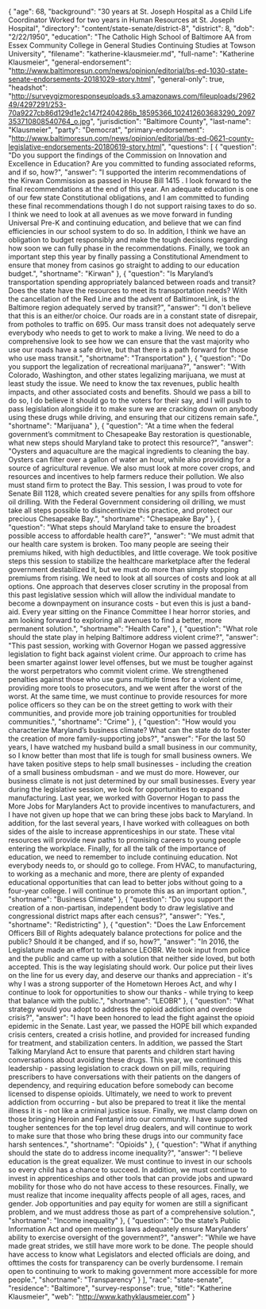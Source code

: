 {
  "age": 68,
  "background": "30 years at St. Joseph Hospital as a Child Life Coordinator Worked for two years in Human Resources at St. Joseph Hospital",
  "directory": "content/state-senate/district-8",
  "district": 8,
  "dob": "2/22/1950",
  "education": "The Catholic High School of Baltimore AA from Essex Community College in General Studies Continuing Studies at Towson University",
  "filename": "katherine-klausmeier.md",
  "full-name": "Katherine Klausmeier",
  "general-endorsement": "http://www.baltimoresun.com/news/opinion/editorial/bs-ed-1030-state-senate-endorsements-20181029-story.html",
  "general-only": true,
  "headshot": "http://surveygizmoresponseuploads.s3.amazonaws.com/fileuploads/296249/4297291/253-70a9227cb86d129d1e2c147f2404286b_18595366_102412603683290_2097353710808540764_o.jpg",
  "jurisdiction": "Baltimore County",
  "last-name": "Klausmeier",
  "party": "Democrat",
  "primary-endorsement": "http://www.baltimoresun.com/news/opinion/editorial/bs-ed-0621-county-legislative-endorsements-20180619-story.html",
  "questions": [
    {
      "question": "Do you support the findings of the Commission on Innovation and Excellence in Education? Are you committed to funding associated reforms, and if so, how?",
      "answer": "I supported the interim recommendations of the Kirwan Commission as passed in House Bill 1415 . I look forward to the final recommendations at the end of this year. An adequate education is one of our few state Constitutional obligations, and I am committed to funding these final recommendations though I do not support raising taxes to do so. I think we need to look at all avenues as we move forward in funding Universal Pre-K and continuing education, and believe that we can find efficiencies in our school system to do so. In addition, I think we have an obligation to budget responsibly and make the tough decisions regarding how soon we can fully phase in the recommendations. Finally, we took an important step this year by finally passing a Constitutional Amendment to ensure that money from casinos go straight to adding to our education budget.",
      "shortname": "Kirwan"
    },
    {
      "question": "Is Maryland’s transportation spending appropriately balanced between roads and transit? Does the state have the resources to meet its transportation needs? With the cancellation of the Red Line and the advent of BaltimoreLink, is the Baltimore region adequately served by transit?",
      "answer": "I don't believe that this is an either/or choice. Our roads are in a constant state of disrepair, from potholes to traffic on 695. Our mass transit does not adequately serve everybody who needs to get to work to make a living. We need to do a comprehensive look to see how we can ensure that the vast majority who use our roads have a safe drive, but that there is a path forward for those who use mass transit.",
      "shortname": "Transportation"
    },
    {
      "question": "Do you support the legalization of recreational marijuana?",
      "answer": "With Colorado, Washington, and other states legalizing marijuana, we must at least study the issue. We need to know the tax revenues, public health impacts, and other associated costs and benefits. Should we pass a bill to do so, I do believe it should go to the voters for their say, and I will push to pass legislation alongside it to make sure we are cracking down on anybody using these drugs while driving, and ensuring that our citizens remain safe.",
      "shortname": "Marijuana"
    },
    {
      "question": "At a time when the federal government’s commitment to Chesapeake Bay restoration is questionable, what new steps should Maryland take to protect this resource?",
      "answer": "Oysters and aquaculture are the magical ingredients to cleaning the bay. Oysters can filter over a gallon of water an hour, while also providing for a source of agricultural revenue. We also must look at more cover crops, and resources and incentives to help farmers reduce their pollution. We also must stand firm to protect the Bay. This session, I was proud to vote for Senate Bill 1128, which created severe penalties for any spills from offshore oil drilling. With the Federal Government considering oil drilling, we must take all steps possible to disincentivize this practice, and protect our precious Chesapeake Bay.",
      "shortname": "Chesapeake Bay"
    },
    {
      "question": "What steps should Maryland take to ensure the broadest possible access to affordable health care?",
      "answer": "We must admit that our health care system is broken. Too many people are seeing their premiums hiked, with high deductibles, and little coverage. We took positive steps this session to stabilize the healthcare marketplace after the federal government destabilized it, but we must do more than simply stopping premiums from rising. We need to look at all sources of costs and look at all options. One approach that deserves closer scrutiny in the proposal from this past legislative session which will allow the individual mandate to become a downpayment on insurance costs - but even this is just a band-aid. Every year sitting on the Finance Committee I hear horror stories, and am looking forward to exploring all avenues to find a better, more permanent solution.",
      "shortname": "Health Care"
    },
    {
      "question": "What role should the state play in helping Baltimore address violent crime?",
      "answer": "This past session, working with Governor Hogan we passed aggressive legislation to fight back against violent crime. Our approach to crime has been smarter against lower level offenses, but we must be tougher against the worst perpetrators who commit violent crime. We strengthened penalties against those who use guns multiple times for a violent crime, providing more tools to prosecutors, and we went after the worst of the worst. At the same time, we must continue to provide resources for more police officers so they can be on the street getting to work with their communities, and provide more job training opportunities for troubled communities.",
      "shortname": "Crime"
    },
    {
      "question": "How would you characterize Maryland’s business climate? What can the state do to foster the creation of more family-supporting jobs?",
      "answer": "For the last 50 years, I have watched my husband build a small business in our community, so I know better than most that life is tough for small business owners. We have taken positive steps to help small businesses - including the creation of a small business ombudsman - and we must do more. However, our business climate is not just determined by our small businesses. Every year during the legislative session, we look for opportunities to expand manufacturing. Last year, we worked with Governor Hogan to pass the More Jobs for Marylanders Act to provide incentives to manufacturers, and I have not given up hope that we can bring these jobs back to Maryland. In addition, for the last several years, I have worked with colleagues on both sides of the aisle to increase apprenticeships in our state. These vital resources will provide new paths to promising careers to young people entering the workplace. Finally, for all the talk of the importance of education, we need to remember to include continuing education. Not everybody needs to, or should go to college. From HVAC, to manufacturing, to working as a mechanic and more, there are plenty of expanded educational opportunities that can lead to better jobs without going to a four-year college. I will continue to promote this as an important option.",
      "shortname": "Business Climate"
    },
    {
      "question": "Do you support the creation of a non-partisan, independent body to draw legislative and congressional district maps after each census?",
      "answer": "Yes.",
      "shortname": "Redistricting"
    },
    {
      "question": "Does the Law Enforcement Officers Bill of Rights adequately balance protections for police and the public? Should it be changed, and if so, how?",
      "answer": "In 2016, the Legislature made an effort to rebalance LEOBR. We took input from police and the public and came up with a solution that neither side loved, but both accepted. This is the way legislating should work. Our police put their lives on the line for us every day, and deserve our thanks and appreciation - it's why I was a strong supporter of the Hometown Heroes Act, and why I continue to look for opportunities to show our thanks - while trying to keep that balance with the public.",
      "shortname": "LEOBR"
    },
    {
      "question": "What strategy would you adopt to address the opioid addiction and overdose crisis?",
      "answer": "I have been honored to lead the fight against the opioid epidemic in the Senate. Last year, we passed the HOPE bill which expanded crisis centers, created a crisis hotline, and provided for increased funding for treatment, and stabilization centers. In addition, we passed the Start Talking Maryland Act to ensure that parents and children start having conversations about avoiding these drugs. This year, we continued this leadership - passing legislation to crack down on pill mills, requiring prescribers to have conversations with their patients on the dangers of dependency, and requiring education before somebody can become licensed to dispense opioids. Ultimately, we need to work to prevent addiction from occurring - but also be prepared to treat it like the mental illness it is - not like a criminal justice issue. Finally, we must clamp down on those bringing Heroin and Fentanyl into our community. I have supported tougher sentences for the top level drug dealers, and will continue to work to make sure that those who bring these drugs into our community face harsh sentences.",
      "shortname": "Opioids"
    },
    {
      "question": "What if anything should the state do to address income inequality?",
      "answer": "I believe education is the great equalizer. We must continue to invest in our schools so every child has a chance to succeed. In addition, we must continue to invest in apprenticeships and other tools that can provide jobs and upward mobility for those who do not have access to these resources. Finally, we must realize that income inequality affects people of all ages, races, and gender. Job opportunities and pay equity for women are still a significant problem, and we must address those as part of a comprehensive solution.",
      "shortname": "Income inequality"
    },
    {
      "question": "Do the state’s Public Information Act and open meetings laws adequately ensure Marylanders’ ability to exercise oversight of the government?",
      "answer": "While we have made great strides, we still have more work to be done. The people should have access to know what Legislators and elected officials are doing, and ofttimes the costs for transparency can be overly burdensome. I remain open to continuing to work to making government more accessible for more people.",
      "shortname": "Transparency"
    }
  ],
  "race": "state-senate",
  "residence": "Baltimore",
  "survey-response": true,
  "title": "Katherine Klausmeier",
  "web": "http://www.kathyklausmeier.com"
}
